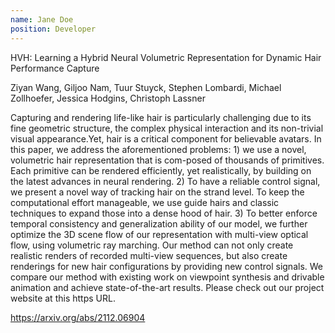 ```yaml
---
name: Jane Doe
position: Developer
---
```



HVH: Learning a Hybrid Neural Volumetric Representation for Dynamic Hair Performance Capture

Ziyan Wang, Giljoo Nam, Tuur Stuyck, Stephen Lombardi, Michael Zollhoefer, Jessica Hodgins, Christoph Lassner

Capturing and rendering life-like hair is particularly challenging due to its fine geometric structure, the complex physical interaction and its non-trivial visual appearance.Yet, hair is a critical component for believable avatars. In this paper, we address the aforementioned problems: 1) we use a novel, volumetric hair representation that is com-posed of thousands of primitives. Each primitive can be rendered efficiently, yet realistically, by building on the latest advances in neural rendering. 2) To have a reliable control signal, we present a novel way of tracking hair on the strand level. To keep the computational effort manageable, we use guide hairs and classic techniques to expand those into a dense hood of hair. 3) To better enforce temporal consistency and generalization ability of our model, we further optimize the 3D scene flow of our representation with multi-view optical flow, using volumetric ray marching. Our method can not only create realistic renders of recorded multi-view sequences, but also create renderings for new hair configurations by providing new control signals. We compare our method with existing work on viewpoint synthesis and drivable animation and achieve state-of-the-art results. Please check out our project website at this https URL.

https://arxiv.org/abs/2112.06904